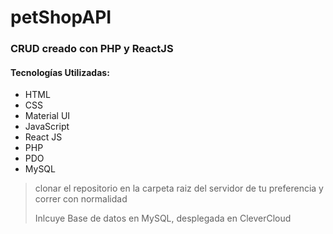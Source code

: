 # petShopAPI
### **CRUD** creado con **PHP** y **ReactJS**

#### Tecnologías Utilizadas:
- HTML
- CSS
- Material UI
- JavaScript
- React JS
- PHP
- PDO
- MySQL

> clonar el repositorio en la carpeta raiz del servidor de tu preferencia y correr con normalidad
> 
> Inlcuye Base de datos en MySQL, desplegada en CleverCloud 


